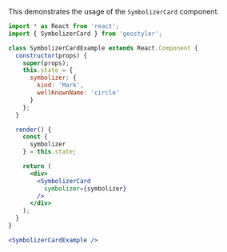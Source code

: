 <!--
 * Released under the BSD 2-Clause License
 *
 * Copyright © 2021-present, terrestris GmbH & Co. KG and GeoStyler contributors
 * All rights reserved.
 *
 * Redistribution and use in source and binary forms, with or without
 * modification, are permitted provided that the following conditions are met:
 *
 * * Redistributions of source code must retain the above copyright notice,
 *   this list of conditions and the following disclaimer.
 *
 * * Redistributions in binary form must reproduce the above copyright notice,
 *   this list of conditions and the following disclaimer in the documentation
 *   and/or other materials provided with the distribution.
 *
 * THIS SOFTWARE IS PROVIDED BY THE COPYRIGHT HOLDERS AND CONTRIBUTORS "AS IS"
 * AND ANY EXPRESS OR IMPLIED WARRANTIES, INCLUDING, BUT NOT LIMITED TO, THE
 * IMPLIED WARRANTIES OF MERCHANTABILITY AND FITNESS FOR A PARTICULAR PURPOSE
 * ARE DISCLAIMED. IN NO EVENT SHALL THE COPYRIGHT HOLDER OR CONTRIBUTORS BE
 * LIABLE FOR ANY DIRECT, INDIRECT, INCIDENTAL, SPECIAL, EXEMPLARY, OR
 * CONSEQUENTIAL DAMAGES (INCLUDING, BUT NOT LIMITED TO, PROCUREMENT OF
 * SUBSTITUTE GOODS OR SERVICES; LOSS OF USE, DATA, OR PROFITS; OR BUSINESS
 * INTERRUPTION) HOWEVER CAUSED AND ON ANY THEORY OF LIABILITY, WHETHER IN
 * CONTRACT, STRICT LIABILITY, OR TORT (INCLUDING NEGLIGENCE OR OTHERWISE)
 * ARISING IN ANY WAY OUT OF THE USE OF THIS SOFTWARE, EVEN IF ADVISED OF THE
 * POSSIBILITY OF SUCH DAMAGE.
 *
-->

This demonstrates the usage of the `SymbolizerCard` component.

```jsx
import * as React from 'react';
import { SymbolizerCard } from 'geostyler';

class SymbolizerCardExample extends React.Component {
  constructor(props) {
    super(props);
    this.state = {
      symbolizer: {
        kind: 'Mark',
        wellKnownName: 'circle'
      }
    };
  }

  render() {
    const {
      symbolizer
    } = this.state;

    return (
      <div>
        <SymbolizerCard
          symbolizer={symbolizer}
        />
      </div>
    );
  }
}

<SymbolizerCardExample />
```
